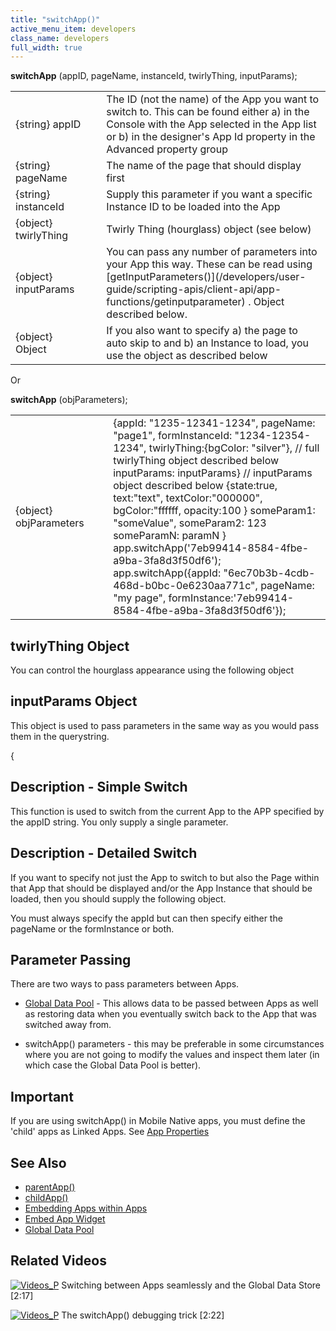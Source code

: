 ```yaml
---
title: "switchApp()"
active_menu_item: developers
class_name: developers
full_width: true
---
```



**switchApp** (appID, pageName, instanceId, twirlyThing, inputParams);

<table>
<tr>
<td width="170">
{string} appID

</td>
<td width="1">
</td>
<td width="710">
The ID (not the name) of the App you want to switch to. This can be found either a) in the Console with the App selected in the App list or b) in the designer's App Id property in the Advanced property group

</td>
</tr>
<tr>
<td width="170">
{string} pageName

</td>
<td width="1">
</td>
<td width="710">
The name of the page that should display first

</td>
</tr>
<tr>
<td width="170">
{string} instanceId

</td>
<td width="1">
</td>
<td width="710">
Supply this parameter if you want a specific Instance ID to be loaded into the App

</td>
</tr>
<tr>
<td width="170">
{object} twirlyThing

</td>
<td width="1">
</td>
<td width="710">
Twirly Thing (hourglass) object (see below)

</td>
</tr>
<tr>
<td width="170">
{object} inputParams

</td>
<td width="1">
</td>
<td width="710">
You can pass any number of parameters into your App this way. These can be read using [getInputParameters()](/developers/user-guide/scripting-apis/client-api/app-functions/getinputparameter) . Object described below.

</td>
</tr>
<tr>
<td width="170">
{object} Object

</td>
<td width="1">
</td>
<td width="710">
If you also want to specify a) the page to auto skip to and b) an Instance to load, you use the object as described below

</td>
</tr>
</table>
Or

**switchApp** (objParameters);

<table>
<tr>
<td width="170">
{object} objParameters

</td>
<td width="1">
</td>
<td width="710">
       {appId: "1235-12341-1234", 
        pageName: "page1", 
        formInstanceId: "1234-12354-1234", 
        twirlyThing:{bgColor: "silver"}, // full twirlyThing object described below
        inputParams: inputParams}  // inputParams object described below
       {state:true,
        text:"text",
        textColor:"000000",
        bgColor:"ffffff,
        opacity:100
       }
       someParam1: "someValue", 
        someParam2: 123
        someParamN: paramN
       }
       app.switchApp('7eb99414-8584-4fbe-a9ba-3fa8d3f50df6');
       app.switchApp({appId: "6ec70b3b-4cdb-468d-b0bc-0e6230aa771c", pageName: "my page", formInstance:'7eb99414-8584-4fbe-a9ba-3fa8d3f50df6'});
      

</td>
</tr>
</table>

## twirlyThing Object

You can control the hourglass appearance using the following object

## inputParams Object

This object is used to pass parameters in the same way as you would pass them in the querystring.

{

## Description - Simple Switch

This function is used to switch from the current App to the APP specified by the appID string. You only supply a single parameter.

## Description - Detailed Switch

If you want to specify not just the App to switch to but also the Page within that App that should be displayed and/or the App Instance that should be loaded, then you should supply the following object.

You must always specify the appId but can then specify either the pageName or the formInstance or both.

## Parameter Passing

There are two ways to pass parameters between Apps.

 - [Global Data Pool](/developers/user-guide/scripting-apis/client-api/global-data-pool-functions/) - This allows data to be passed between Apps as well as restoring data when you eventually switch back to the App that was switched away from.

 - switchApp() parameters - this may be preferable in some circumstances where you are not going to modify the values and inspect them later (in which case the Global Data Pool is better).

## Important

If you are using switchApp() in Mobile Native apps, you must define the 'child' apps as Linked Apps. See [App Properties](/developers/user-guide/product-guide/widget-properties-events/app-properties)

## See Also

 - [parentApp()](/developers/user-guide/scripting-apis/client-api/app-functions/parentapp)
 - [childApp()](/developers/user-guide/scripting-apis/client-api/app-functions/childapp)
 - [Embedding Apps within Apps](/developers/user-guide/product-guide/advanced-features/embedding-apps-within-apps/)
 - [Embed App Widget](/developers/user-guide/product-guide/widget-properties-events/advanced/embed-app)
 - [Global Data Pool](/developers/user-guide/scripting-apis/client-api/global-data-pool-functions/)

## Related Videos

[![Videos\_P](/img/docs/videos_p.png)](http://www.youtube.com/v/pUY3PXct_wk?autoplay=1&hd=1&fs=1&showsearch=0&rel=0&) Switching between Apps seamlessly and the Global Data Store [2:17]

[![Videos\_P](/img/docs/videos_p.png)](http://www.youtube.com/v/ITkE2fsTOiI?autoplay=1&hd=1&fs=1&showsearch=0&rel=0&) The switchApp() debugging trick [2:22]
